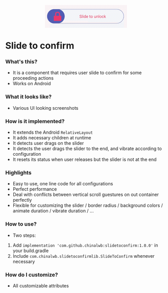 <p align="center">
<img align="center" src="./slide_to_confirm.gif" />
</p>


# Slide to confirm
### What's this?
- It is a component that requires user slide to confirm for some proceeding actions
- Works on Android

### What it looks like?
- Various UI looking screenshots

### How is it implemented?
- It extends the Android `RelativeLayout`
- It adds necessary children at runtime
- It detects user drags on the slider
- It detects the user drags the slider to the end, and vibrate according to configuration
- It resets its status when user releases but the slider is not at the end

### Highlights
- Easy to use, one line code for all configurations
- Perfect performance
- Deal with conflicts between vertical scroll guestures on out container perfectly
- Flexible for customizing the slider / border radius / background colors / animate duration / vibrate duration / ...

### How to use?
- Two steps:
1. Add `implementation 'com.github.chinalwb:slidetoconfirm:1.0.0'` in your build.gradle
2. Include `com.chinalwb.slidetoconfirmlib.SlideToConfirm` whenever necessary

### How do I customize?
- All customizable attributes
